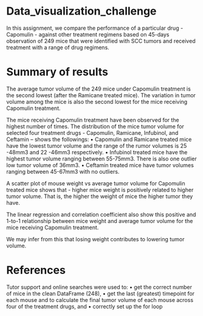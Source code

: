 # Data_visualization_challenge
In this assignment, we compare the performance of a particular drug - Capomulin - against other treatment regimens based on 45-days observation of 249 mice that were identified with SCC tumors and received treatment with a range of drug regimens. 
# Summary of results
The average tumor volume of the 249 mice under Capomulin treatment is the second lowest (after the Ramicane treated mice). The variation in tumor volume among the mice is also the second lowest for the mice receiving Capomulin treatment.

The mice receiving Capomulin treatment have been observed for the highest number of times.
The distribution of the mice tumor volume for selected four treatment drugs - Capomulin, Ramicane, Infubinol, and Ceftamin – shows the followings:
•	Capomulin and Ramicane treated mice have the lowest tumor volume and the range of the rumor volumes is 25 -48mm3 and 22 -46mm3 respectively.
•	Infubinol treated mice have the highest tumor volume ranging between 55-75mm3. There is also one outlier low tumor volume of 36mm3. 
•	Ceftamin treated mice have tumor volumes ranging between 45-67mm3 with no outliers.

A scatter plot of mouse weight vs average tumor volume for Capomulin treated mice shows that - higher mice weight is positively related to higher tumor volume. That is, the higher the weight of mice the higher tumor they have.

The linear regression and correlation coefficient also show this positive and 1-to-1 relationship between mice weight and average tumor volume for the mice receiving Capomulin treatment.

We may infer from this that losing weight contributes to lowering tumor volume.

# References
Tutor support and online searches were used to:
•	get the correct number of mice in the clean DataFrame (248),
•	get the last (greatest) timepoint for each mouse and to calculate the final tumor volume of each mouse across four of the treatment drugs, and
•	correctly set up the for loop 


